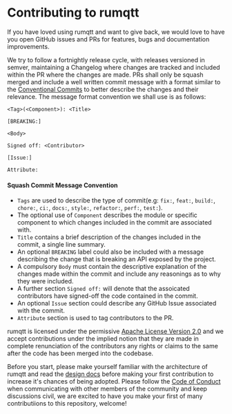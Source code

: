 # Contributing to rumqtt
If you have loved using rumqtt and want to give back, we would love to have you open GitHub issues and PRs for features, bugs and documentation improvements.

We try to follow a fortnightly release cycle, with releases versioned in semver, maintaining a Changelog where changes are tracked and included within the PR where the changes are made. PRs shall only be squash merged and include a well written commit message with a format similar to the [Conventional Commits][convention] to better describe the changes and their relevance. The message format convention we shall use is as follows:

```
<Tag>(<Component>): <Title>

[BREAKING:]

<Body>

Signed off: <Contributor>

[Issue:]

Attribute:
```
#### Squash Commit Message Convention
- `Tags` are used to describe the type of commit(e.g: `fix:`, `feat:`, `build:`, `chore:`, `ci:`, `docs:`, `style:`, `refactor:`, `perf:`, `test:`).
- The optional use of `Component` describes the module or specific component to which changes included in the commit are associated with. 
- `Title` contains a brief description of the changes included in the commit, a single line summary.
- An optional `BREAKING` label could also be included with a message describing the change that is breaking an API exposed by the project.
- A compulsory `Body` must contain the descriptive explanation of the changes made within the commit and include any reasonings as to why they were included.
- A further section `Signed off:` will denote that the assoicated contributors have signed-off the code contained in the commit.
- An optional `Issue` section could describe any GitHub Issue associated with the commit.
- `Attribute` section is used to tag contributors to the PR.

rumqtt is licensed under the permissive [Apache License Version 2.0][license] and we accept contributions under the implied notion that they are made in complete renunciation of the contributors any rights or claims to the same after the code has been merged into the codebase.

Before you start, please make yourself familiar with the architecture of rumqtt and read the [design docs][design] before making your first contribution to increase it's chances of being adopted. Please follow the [Code of Conduct][coc] when communicating with other members of the community and keep discussions civil, we are excited to have you make your first of many contributiions to this repository, welcome!

[convention]: https://www.conventionalcommits.org/en/v1.0.0/
[license]: LICENSE
[design]: docs/design.md
[coc]: docs/CoC.md
